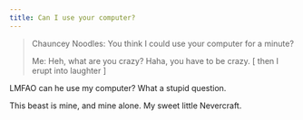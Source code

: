 ```yaml
---
title: Can I use your computer?
---
```


> Chauncey Noodles: You think I could use your computer for a minute?
>
> Me: Heh, what are you crazy? Haha, you have to be crazy. [ then I erupt into
> laughter ]

LMFAO can he use my computer? What a stupid question.

This beast is mine, and mine alone. My sweet little Nevercraft.
